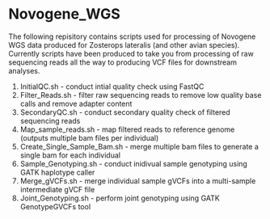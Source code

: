 # Novogene_WGS

The following repisitory contains scripts used for processing of Novogene WGS data produced for Zosterops lateralis (and other avian species). Currently scripts have been produced to take you from processing of raw sequencing reads all the way to producing VCF files for downstream analyses.

1. InitialQC.sh - conduct intial quality check using FastQC
2. Filter_Reads.sh - filter raw sequencing reads to remove low quality base calls and remove adapter content
3. SecondaryQC.sh - conduct secondary quality check of filtered sequencing reads
4. Map_sample_reads.sh - map filtered reads to reference genome (outputs multiple bam files per individual)
5. Create_Single_Sample_Bam.sh - merge multiple bam files to generate a single bam for each individual
6. Sample_Genotyping.sh - conduct inidivual sample genotyping using GATK haplotype caller
7. Merge_gVCFs.sh - merge individual sample gVCFs into a multi-sample intermediate gVCF file
8. Joint_Genotyping.sh - perform joint genotyping using GATK GenotypeGVCFs tool
